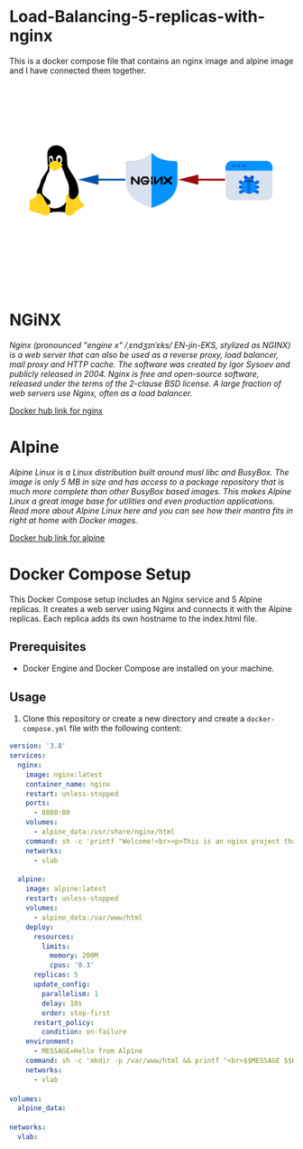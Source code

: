 # Load-Balancing-5-replicas-with-nginx
This is a docker compose file that contains an nginx image and alpine image and I have connected them together.

![alpine](https://github.com/JohnTa15/Load-Balancing-5-replicas-with-nginx/blob/main/nginxshieldsalpine.png)

# NGiNX
*Nginx (pronounced "engine x" /ˌɛndʒɪnˈɛks/ EN-jin-EKS, stylized as NGINX) is a web server that can also be used as a reverse proxy, load balancer, mail proxy and HTTP cache. The software was created by Igor Sysoev and publicly released in 2004. Nginx is free and open-source software, released under the terms of the 2-clause BSD license. A large fraction of web servers use Nginx, often as a load balancer.*

[Docker hub link for nginx](https://hub.docker.com/_/nginx)

# Alpine
*Alpine Linux is a Linux distribution built around musl libc and BusyBox. The image is only 5 MB in size and has access to a package repository that is much more complete than other BusyBox based images. This makes Alpine Linux a great image base for utilities and even production applications. Read more about Alpine Linux here and you can see how their mantra fits in right at home with Docker images.*

[Docker hub link for alpine](https://hub.docker.com/_/alpine)

# Docker Compose Setup

This Docker Compose setup includes an Nginx service and 5 Alpine replicas. It creates a web server using Nginx and connects it with the Alpine replicas. Each replica adds its own hostname to the index.html file.

## Prerequisites

- Docker Engine and Docker Compose are installed on your machine.

## Usage

1. Clone this repository or create a new directory and create a `docker-compose.yml` file with the following content:

```yaml
version: '3.8'
services:
  nginx:
    image: nginx:latest
    container_name: nginx
    restart: unless-stopped
    ports:
      - 8080:80
    volumes:
      - alpine_data:/usr/share/nginx/html
    command: sh -c 'printf "Welcome!<br><p>This is an nginx project that connects 5 alpine replicas index.html<br>Say hi guys!</p>" > /usr/share/nginx/html/index.html && nginx -g "daemon off;"'
    networks:
      - vlab

  alpine:
    image: alpine:latest
    restart: unless-stopped
    volumes:
      - alpine_data:/var/www/html
    deploy:
      resources:
        limits:
          memory: 200M
          cpus: '0.3'
      replicas: 5
      update_config:
        parallelism: 1
        delay: 10s
        order: stop-first
      restart_policy:
        condition: on-failure
    environment:
      - MESSAGE=Hello from Alpine
    command: sh -c 'mkdir -p /var/www/html && printf "<br>$$MESSAGE $$HOSTNAME<br>"  >> /var/www/html/index.html && tail -f /dev/null'
    networks:
      - vlab

volumes:
  alpine_data:

networks:
  vlab:



